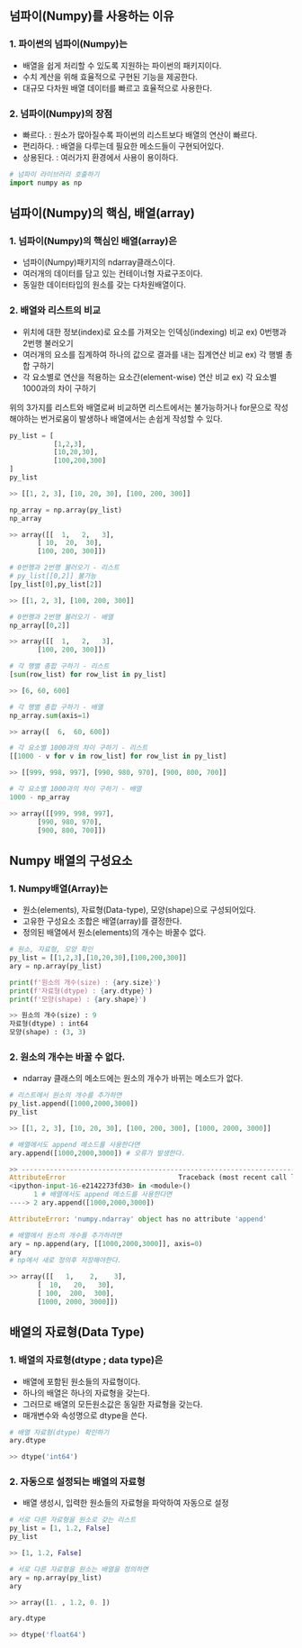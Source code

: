 ## 넘파이(Numpy)를 사용하는 이유

### 1. 파이썬의 넘파이(Numpy)는
* 배열을 쉽게 처리할 수 있도록 지원하는 파이썬의 패키지이다.
* 수치 계산을 위해 효율적으로 구현된 기능을 제공한다.
* 대규모 다차원 배열 데이터를 빠르고 효율적으로 사용한다.

### 2. 넘파이(Numpy)의 장점
* 빠르다. : 원소가 많아질수록 파이썬의 리스트보다 배열의 연산이 빠르다. 
* 편리하다. : 배열을 다루는데 필요한 메소드들이 구현되어있다.
* 상용된다. : 여러가지 환경에서 사용이 용이하다.

```python
# 넘파이 라이브러리 호출하기
import numpy as np
```
## 넘파이(Numpy)의 핵심, 배열(array)

### 1. 넘파이(Numpy)의 핵심인 배열(array)은
* 넘파이(Numpy)패키지의 ndarray클래스이다.
* 여러개의 데이터를 담고 있는 컨테이너형 자료구조이다.
* 동일한 데이터타입의 원소를 갖는 다차원배열이다.

### 2. 배열와 리스트의 비교 
* 위치에 대한 정보(index)로 요소를 가져오는 인덱싱(indexing) 비교 ex) 0번행과 2번행 불러오기
* 여러개의 요소를 집계하여 하나의 값으로 결과를 내는 집계연산 비교 ex) 각 행별 총합 구하기
* 각 요소별로 연산을 적용하는 요소간(element-wise) 연산 비교 ex) 각 요소별 1000과의 차이 구하기

위의 3가지를 리스트와 배열로써 비교하면 리스트에서는 불가능하거나 for문으로 작성해야하는 번거로움이 발생하나 배열에서는 손쉽게 작성할 수 있다.

```python
py_list = [
           [1,2,3],
           [10,20,30],
           [100,200,300]
]
py_list

>> [[1, 2, 3], [10, 20, 30], [100, 200, 300]]
```
```python
np_array = np.array(py_list)
np_array

>> array([[  1,   2,   3],
       [ 10,  20,  30],
       [100, 200, 300]])
```
```python
# 0번행과 2번행 불러오기 - 리스트
# py_list[[0,2]] 불가능
[py_list[0],py_list[2]]

>> [[1, 2, 3], [100, 200, 300]]
```
```python
# 0번행과 2번행 불러오기 - 배열
np_array[[0,2]]

>> array([[  1,   2,   3],
       [100, 200, 300]])
```
```python
# 각 행별 총합 구하기 - 리스트
[sum(row_list) for row_list in py_list]

>> [6, 60, 600]
```
```python
# 각 행별 총합 구하기 - 배열
np_array.sum(axis=1)

>> array([  6,  60, 600])
```
```python
# 각 요소별 1000과의 차이 구하기 - 리스트
[[1000 - v for v in row_list] for row_list in py_list]

>> [[999, 998, 997], [990, 980, 970], [900, 800, 700]]
```
```python
# 각 요소별 1000과의 차이 구하기 - 배열
1000 - np_array

>> array([[999, 998, 997],
       [990, 980, 970],
       [900, 800, 700]])
```

## Numpy 배열의 구성요소 
### 1. Numpy배열(Array)는
* 원소(elements), 자료형(Data-type), 모양(shape)으로 구성되어있다.
* 고유한 구성요소 조합은 배열(array)를 결정한다.
* 정의된 배열에서 원소(elements)의 개수는 바꿀수 없다.

```python
# 원소, 자료형, 모양 확인
py_list = [[1,2,3],[10,20,30],[100,200,300]]
ary = np.array(py_list)
```
```python
print(f'원소의 개수(size) : {ary.size}')
print(f'자료형(dtype) : {ary.dtype}')
print(f'모양(shape) : {ary.shape}')

>> 원소의 개수(size) : 9
자료형(dtype) : int64
모양(shape) : (3, 3)
```

### 2. 원소의 개수는 바꿀 수 없다.
* ndarray 클래스의 메소드에는 원소의 개수가 바뀌는 메소드가 없다.

```python
# 리스트에서 원소의 개수를 추가하면
py_list.append([1000,2000,3000])
py_list

>> [[1, 2, 3], [10, 20, 30], [100, 200, 300], [1000, 2000, 3000]]
```

```python
# 배열에서도 append 메소드를 사용한다면
ary.append([1000,2000,3000]) # 오류가 발생한다.

>> ---------------------------------------------------------------------------
AttributeError                            Traceback (most recent call last)
<ipython-input-16-e2142273fd30> in <module>()
      1 # 배열에서도 append 메소드를 사용한다면
----> 2 ary.append([1000,2000,3000])

AttributeError: 'numpy.ndarray' object has no attribute 'append'
```

```python
# 배열에서 원소의 개수를 추가하려면
ary = np.append(ary, [[1000,2000,3000]], axis=0)
ary
# np에서 새로 정의후 저장해야한다.

>> array([[   1,    2,    3],
       [  10,   20,   30],
       [ 100,  200,  300],
       [1000, 2000, 3000]])
```

## 배열의 자료형(Data Type)
### 1. 배열의 자료형(dtype ; data type)은
* 배열에 포함된 원소들의 자료형이다. 
* 하나의 배열은 하나의 자료형을 갖는다.
* 그러므로 배열의 모든원소값은 동일한 자료형을 갖는다.
* 매개변수와 속성명으로 dtype을 쓴다.

```python
# 배열 자료형(dtype) 확인하기
ary.dtype

>> dtype('int64')
```
### 2. 자동으로 설정되는 배열의 자료형
* 배열 생성시, 입력한 원소들의 자료형을 파악하여 자동으로 설정

```python
# 서로 다른 자료형을 원소로 갖는 리스트
py_list = [1, 1.2, False]
py_list

>> [1, 1.2, False]
```

```python
# 서로 다른 자료형을 원소는 배열을 정의하면
ary = np.array(py_list)
ary

>> array([1. , 1.2, 0. ])
```

```python
ary.dtype

>> dtype('float64')
```

